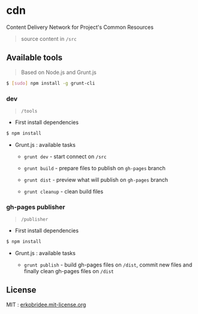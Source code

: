# cdn

Content Delivery Network for Project's Common Resources

> source content in `/src`

## Available tools

> Based on Node.js and Grunt.js

```bash
$ [sudo] npm install -g grunt-cli
```

### dev

> `/tools`

* First install dependencies

```bash
$ npm install
```

* Grunt.js : available tasks

  * `grunt dev` - start connect on `/src`

  * `grunt build` - prepare files to publish on `gh-pages` branch

  * `grunt dist` - preview what will publish on `gh-pages` branch

  * `grunt cleanup` -  clean build files


### gh-pages publisher

> `/publisher`

* First install dependencies

```bash
$ npm install
```

* Grunt.js : available tasks

  * `grunt publish` - build gh-pages files on `/dist`, commit new files and finally clean gh-pages files on `/dist`


## License

MIT : [erkobridee.mit-license.org](http://erkobridee.mit-license.org)
